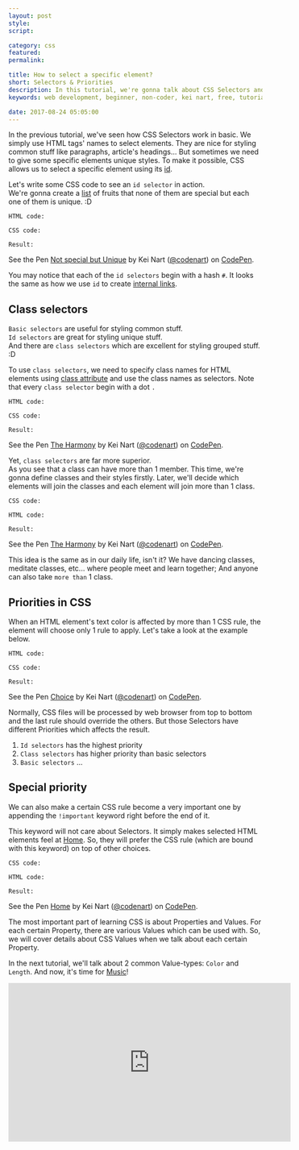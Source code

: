 ```yaml
---
layout: post
style:
script:

category: css
featured:
permalink:

title: How to select a specific element?
short: Selectors & Priorities
description: In this tutorial, we're gonna talk about CSS Selectors and Priorities. <br>I was so forgetful that I've not mentioned Priorities. <br>Fortunately, everything is just in time. :D
keywords: web development, beginner, non-coder, kei nart, free, tutorial, coding, programming, code nart, html, css, selectors, priorities

date: 2017-08-24 05:05:00
---
```


In the previous tutorial, we've seen how CSS Selectors work in basic. We simply
use HTML tags' names to select elements. They are nice for styling common stuff
like paragraphs, article's headings... But sometimes we need to give some specific
elements unique styles. To make it possible, CSS allows us to select a specific
element using its
[id](https://codenart.github.io/html/2017/07/27/html-2-images-links.html#id "ext").

Let's write some CSS code to see an `id selector` in action.  
We're gonna create a [list](https//codenart.github.io) of fruits that none of
them are special but each one of them is unique. :D

`HTML code:`
<script src="https://gist.github.com/codenart/68314c206a0353c16a784f879e65df7d.js">
</script>

`CSS code:`
<script src="https://gist.github.com/codenart/e41832b16ad19879a8004d8029863311.js">
</script>

`Result:`

<p data-height="500" data-theme-id="light" data-slug-hash="qPBoVb" data-default-tab="result"
   data-user="codenart" data-embed-version="2" data-pen-title="Not special but Unique"
   class="codepen">
   See the Pen
   <a href="https://codepen.io/codenart/pen/qPBoVb/">Not special but Unique</a>
   by Kei Nart (<a href="https://codepen.io/codenart">@codenart</a>) on
   <a href="https://codepen.io">CodePen</a>.
</p>
<script async src="https://production-assets.codepen.io/assets/embed/ei.js"></script>

You may notice that each of the `id selectors` begin with a hash `#`. It looks the
same as how we use `id` to create
[internal links](https://codenart.github.io/html/2017/07/27/html-2-images-links.html#id "ext").

## Class selectors

`Basic selectors` are useful for styling common stuff.  
`Id selectors` are great for styling unique stuff.  
And there are `class selectors` which are excellent for styling grouped stuff. :D

To use `class selectors`, we need to specify class names for HTML elements using
[class attribute](https://www.w3schools.com/tags/att_class.asp "ext") and use
the class names as selectors. Note that every `class selector` begin with a dot `.`

`HTML code:`
<script src="https://gist.github.com/codenart/33357d72dafcc0955c2f31cf596610e6.js">
</script>

`CSS code:`
<script src="https://gist.github.com/codenart/2459e8aca7303d11c28b1d48448767ae.js">
</script>

`Result:`

<p data-height="450" data-theme-id="light" data-slug-hash="pWoLxB" data-default-tab="result"
   data-user="codenart" data-embed-version="2" data-pen-title="The Harmony"
   class="codepen">
   See the Pen <a href="https://codepen.io/codenart/pen/pWoLxB/">The Harmony</a>
   by Kei Nart (<a href="https://codepen.io/codenart">@codenart</a>) on
   <a href="https://codepen.io">CodePen</a>.
</p>
<script async src="https://production-assets.codepen.io/assets/embed/ei.js"></script>

Yet, `class selectors` are far more superior.  
As you see that a class can have more than 1 member. This time, we're gonna
define classes and their styles firstly. Later, we'll decide which elements
will join the classes and each element will join more than 1 class.

`CSS code:`
<script src="https://gist.github.com/codenart/df4a9eb30406234057ed8a28a61c4b63.js">
</script>

`HTML code:`
<script src="https://gist.github.com/codenart/2649540b3e375b8e1c56c6df846732a0.js">
</script>

`Result:`

<p data-height="450" data-theme-id="light" data-slug-hash="WZNJem" data-default-tab="result"
   data-user="codenart" data-embed-version="2" data-pen-title="The Harmony"
   class="codepen">
   See the Pen <a href="https://codepen.io/codenart/pen/WZNJem/">The Harmony</a>
   by Kei Nart (<a href="https://codepen.io/codenart">@codenart</a>) on
   <a href="https://codepen.io">CodePen</a>.
</p>
<script async src="https://production-assets.codepen.io/assets/embed/ei.js"></script>

This idea is the same as in our daily life, isn't it? We have dancing classes,
meditate classes, etc... where people meet and learn together; And anyone can
also take `more than` 1 class.

## Priorities in CSS

When an HTML element's text color is affected by more than 1 CSS rule, the element
will choose only 1 rule to apply. Let's take a look at the example below.

`HTML code:`
<script src="https://gist.github.com/codenart/ae58befa55150b625de22215b671b598.js">
</script>

`CSS code:`
<script src="https://gist.github.com/codenart/74f0bfac9af6465539728acd082dde9a.js">
</script>

`Result:`

<p data-height="450" data-theme-id="light" data-slug-hash="boGMVz" data-default-tab="result"
   data-user="codenart" data-embed-version="2" data-pen-title="Choice" class="codepen">
   See the Pen <a href="https://codepen.io/codenart/pen/boGMVz/">Choice</a>
   by Kei Nart (<a href="https://codepen.io/codenart">@codenart</a>) on
   <a href="https://codepen.io">CodePen</a>.
</p>
<script async src="https://production-assets.codepen.io/assets/embed/ei.js"></script>

Normally, CSS files will be processed by web browser from top to bottom and the
last rule should override the others. But those Selectors have different Priorities
which affects the result.

1. `Id selectors` has the highest priority
2. `Class selectors` has higher priority than basic selectors
3. `Basic selectors` ...

## Special priority

We can also make a certain CSS rule become a very important one by appending the
`!important` keyword right before the end of it.

This keyword will not care about Selectors. It simply makes selected HTML
elements feel at [Home](https://www.youtube.com/watch?v=-98nmUfaBqs "ext").
So, they will prefer the CSS rule (which are bound with this keyword) on top
of other choices.

`CSS code:`
<script src="https://gist.github.com/codenart/72cae94670da3e989650052c1410f8fe.js">
</script>

`HTML code:`
<script src="https://gist.github.com/codenart/39befd31b4e4b143612f8c7c9ba7361c.js">
</script>

`Result:`
<p data-height="500" data-theme-id="light" data-slug-hash="ZXrzgN"
   data-default-tab="result" data-user="codenart" data-embed-version="2"
   data-pen-title="Home" class="codepen">
   See the Pen <a href="https://codepen.io/codenart/pen/ZXrzgN/">Home</a>
   by Kei Nart (<a href="https://codepen.io/codenart">@codenart</a>) on
   <a href="https://codepen.io">CodePen</a>.
</p>
<script async src="https://production-assets.codepen.io/assets/embed/ei.js"></script>

The most important part of learning CSS is about Properties and Values. For each
certain Property, there are various Values which can be used with. So, we will
cover details about CSS Values when we talk about each certain Property.

In the next tutorial, we'll talk about 2 common Value-types: `Color` and `Length`.
And now, it's time for [Music](https://www.youtube.com/watch?v=-98nmUfaBqs "ext")!
<i class="fa fa-heart"></i>

<div class="embed">
   <iframe width="560" height="315"
           src="https://www.youtube.com/embed/-98nmUfaBqs?ecver=1"
           frameborder="0" allowfullscreen>
   </iframe>
</div>
